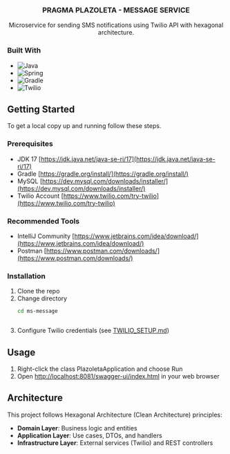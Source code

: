 <br />
<div align="center">
<h3 align="center">PRAGMA PLAZOLETA - MESSAGE SERVICE</h3>
  <p align="center">
    Microservice for sending SMS notifications using Twilio API with hexagonal architecture.
  </p>
</div>

### Built With

* ![Java](https://img.shields.io/badge/java-%23ED8B00.svg?style=for-the-badge&logo=java&logoColor=white)
* ![Spring](https://img.shields.io/badge/Spring-6DB33F?style=for-the-badge&logo=spring&logoColor=white)
* ![Gradle](https://img.shields.io/badge/Gradle-02303A.svg?style=for-the-badge&logo=Gradle&logoColor=white)
* ![Twilio](https://img.shields.io/badge/Twilio-F22F46?style=for-the-badge&logo=twilio&logoColor=white)

<!-- GETTING STARTED -->
## Getting Started

To get a local copy up and running follow these steps.

### Prerequisites

* JDK 17 [https://jdk.java.net/java-se-ri/17](https://jdk.java.net/java-se-ri/17)
* Gradle [https://gradle.org/install/](https://gradle.org/install/)
* MySQL [https://dev.mysql.com/downloads/installer/](https://dev.mysql.com/downloads/installer/)
* Twilio Account [https://www.twilio.com/try-twilio](https://www.twilio.com/try-twilio)

### Recommended Tools
* IntelliJ Community [https://www.jetbrains.com/idea/download/](https://www.jetbrains.com/idea/download/)
* Postman [https://www.postman.com/downloads/](https://www.postman.com/downloads/)

### Installation

1. Clone the repo
2. Change directory
   ```sh
   cd ms-message
   ```
   ```
3. Configure Twilio credentials (see [TWILIO_SETUP.md](TWILIO_SETUP.md))

<!-- USAGE -->
## Usage

1. Right-click the class PlazoletaApplication and choose Run
2. Open [http://localhost:8081/swagger-ui/index.html](http://localhost:8083/swagger-ui/index.html) in your web browser


## Architecture

This project follows Hexagonal Architecture (Clean Architecture) principles:

- **Domain Layer**: Business logic and entities
- **Application Layer**: Use cases, DTOs, and handlers
- **Infrastructure Layer**: External services (Twilio) and REST controllers


